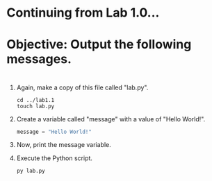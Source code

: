 # Continuing from Lab 1.0...
# Objective: Output the following messages.
#
1. Again, make a copy of this file called "lab.py".
    ```shell
    cd ../lab1.1
    touch lab.py
    ```
2. Create a variable called "message" with a value of "Hello World!".
    ```python
    message = "Hello World!"
    ```
3. Now, print the message variable.

4. Execute the Python script.
    ```shell
    py lab.py
    ```